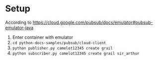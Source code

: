 # Setup

According to https://cloud.google.com/pubsub/docs/emulator#pubsub-emulator-java
1. Enter container with emulator
2. `cd python-docs-samples/pubsub/cloud-client`
3. `python publisher.py camelot12345 create grail`
4. `python subscriber.py camelot12345 create grail sir_arthur`
